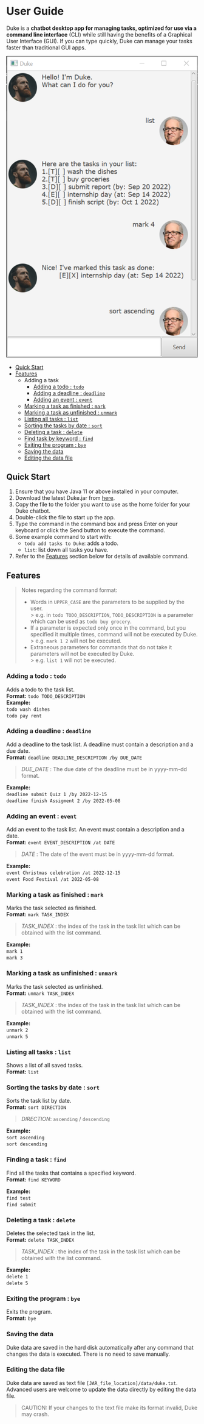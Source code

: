 # User Guide

Duke is a **chatbot desktop app for managing tasks, optimized for use via a command line interface** (CLI) while still
having the benefits of a Graphical User Interface (GUI). If you can type quickly, Duke can manage your tasks faster than
traditional GUI apps.

![](Ui.png)

- [Quick Start](#quick-start)
- [Features](#features)
    - Adding a task
        - [Adding a todo : `todo`](#adding-a-todo--todo)
        - [Adding a deadline : `deadline`](#adding-a-deadline--deadline)
        - [Adding an event : `event`](#adding-an-event--event)
    - [Marking a task as finished : `mark`](#marking-a-task-as-finished--mark)
    - [Marking a task as unfinished : `unmark`](#marking-a-task-as-unfinished--unmark)
    - [Listing all tasks : `list`](#listing-all-tasks--list)
    - [Sorting the tasks by date : `sort`](#sorting-the-tasks-by-date--sort)
    - [Deleting a task : `delete`](#deleting-a-task--delete)
    - [Find task by keyword : `find`](#finding-a-task--find)
    - [Exiting the program : `bye`](#exiting-the-program--bye)
    - [Saving the data](#saving-the-data)
    - [Editing the data file](#editing-the-data-file)

## Quick Start
1. Ensure that you have Java 11 or above installed in your computer.
2. Download the latest Duke.jar from [here](https://github.com/Rachel-AG/ip/releases).
3. Copy the file to the folder you want to use as the home folder for your Duke chatbot.
4. Double-click the file to start up the app.
5. Type the command in the command box and press Enter on your keyboard or click the Send button to execute the command.
6. Some example command to start with:
    - `todo add tasks to Duke`: adds a todo.
    - `list`: list down all tasks you have.
7. Refer to the [Features](#features) section below for details of available command.

## Features
> Notes regarding the command format:
> - Words in `UPPER_CASE` are the parameters to be supplied by the user.\
    > e.g. in `todo TODO_DESCRIPTION`, `TODO_DESCRIPTION` is a parameter which can be used as `todo buy grocery`.
> - If a parameter is expected only once in the command, but you specified it multiple times,
    command will not be executed by Duke.\
    > e.g. `mark 1 2` will not be executed.
> - Extraneous parameters for commands that do not take it parameters will not be executed by Duke.\
    > e.g. `list 1` will not be executed.

### Adding a todo : `todo`
Adds a todo to the task list.\
**Format:** `todo TODO_DESCRIPTION `\
**Example:** \
`todo wash dishes` \
`todo pay rent`

### Adding a deadline : `deadline`
Add a deadline to the task list. A deadline must contain a description and a due date.\
**Format:** `deadline DEADLINE_DESCRIPTION /by DUE_DATE` 

> _DUE_DATE_ : The due date of the deadline must be in yyyy-mm-dd format. 

**Example:** \
`deadline submit Quiz 1 /by 2022-12-15` \
`deadline finish Assigment 2 /by 2022-05-08`

### Adding an event : `event`
Add an event to the task list. An event must contain a description and a date. \
**Format:** `event EVENT_DESCRIPTION /at DATE` 

> _DATE_ : The date of the event must be in yyyy-mm-dd format. 

**Example:** \
`event Christmas celebration /at 2022-12-15` \
`event Food Festival /at 2022-05-08`

### Marking a task as finished : `mark`
Marks the task selected as finished. \
**Format:** `mark TASK_INDEX` 

> _TASK_INDEX_ : the index of the task in the task list which can be obtained with the list command. 

**Example:** \
`mark 1` \
`mark 3`

### Marking a task as unfinished : `unmark`
Marks the task selected as unfinished. \
**Format:** `unmark TASK_INDEX` 

> _TASK_INDEX_ : the index of the task in the task list which can be obtained with the list command. 

**Example:** \
`unmark 2` \
`unmark 5`

### Listing all tasks : `list`
Shows a list of all saved tasks. \
**Format:** `list`

### Sorting the tasks by date : `sort`
Sorts the task list by date. \
**Format:** `sort DIRECTION` 

> _DIRECTION_: `ascending` / `descending` 

**Example:** \
`sort ascending` \
`sort descending`

### Finding a task : `find`
Find all the tasks that contains a specified keyword. \
**Format:** `find KEYWORD` 

**Example:** \
`find test` \
`find submit`

### Deleting a task : `delete`
Deletes the selected task in the list. \
**Format:** `delete TASK_INDEX` 

> _TASK_INDEX_ : the index of the task in the task list which can be obtained with the list command. 

**Example:** \
`delete 1` \
`delete 5`


### Exiting the program : `bye`
Exits the program. \
**Format:** `bye`

### Saving the data
Duke data are saved in the hard disk automatically after any command that changes the data is executed. There is no need
to save manually.

### Editing the data file
Duke data are saved as text file `[JAR_file_location]/data/duke.txt`. Advanced users are welcome to update the data
directly by editing the data file.

> CAUTION: If your changes to the text file make its format invalid, Duke may crash.
